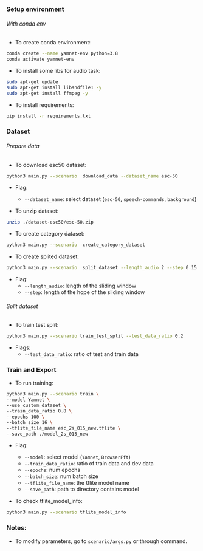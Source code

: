 ### Setup environment 

###### With conda env
- To create conda environment: 
```bash
conda create --name yamnet-env python=3.8
conda activate yamnet-env 
```

- To install some libs for audio task: 
```bash
sudo apt-get update
sudo apt-get install libsndfile1 -y
sudo apt-get install ffmpeg -y
```

- To install requirements:
```bash
pip install -r requirements.txt
```

### Dataset

###### Prepare data
- To download esc50 dataset:
```bash
python3 main.py --scenario  download_data --dataset_name esc-50
```
- Flag:
	- `--dataset_name`: select dataset (`esc-50`, `speech-commands`, `background`)

- To unzip dataset:
```bash
unzip ./dataset-esc50/esc-50.zip
```

- To create category dataset: 
```bash
python3 main.py --scenario  create_category_dataset 
```

- To create splited dataset: 
```bash
python3 main.py --scenario  split_dataset --length_audio 2 --step 0.15
```
- Flag:
	- `--length_audio`: length of the sliding window
	- `--step`: length of the hope of the sliding window

###### Split dataset 
- To train test split:
```bash
python3 main.py --scenario train_test_split --test_data_ratio 0.2 
```
- Flags: 
	- `--test_data_ratio`: ratio of test and train data


### Train and Export

- To run training:
```bash
python3 main.py --scenario train \
--model Yamnet \
--use_custom_dataset \
--train_data_ratio 0.8 \
--epochs 100 \
--batch_size 16 \
--tflite_file_name esc_2s_015_new.tflite \
--save_path ./model_2s_015_new
```
- Flag:
	- `--model`: select model (`Yamnet`, `BrowserFft`)
	- `--train_data_ratio`: ratio of train data and dev data
	- `--epochs`: num epochs 
	- `--batch_size`: num batch size 
	- `--tflite_file_name`: the tflite model name
	- `--save_path`: path to directory contains model 

- To check tflite_model_info: 
```bash
python3 main.py --scenario tflite_model_info
```

### Notes: 
- To modify parameters, go to `scenario/args.py` or through command. 
